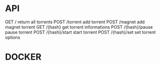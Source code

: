 API
===
GET / return all torrents
POST /torrent add torrent
POST /magnet add magnet torrent
GET /{hash} get torrent informations
POST /{hash}/pause pause torrent
POST /{hash}/start start torrent
POST /{hash}/set set torrent options


DOCKER
======